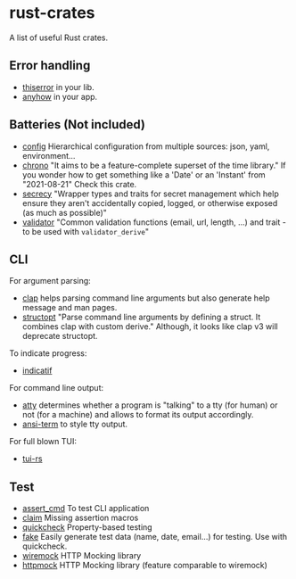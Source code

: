 # rust-crates
A list of  useful Rust crates.

## Error handling

- [thiserror](https://github.com/dtolnay/thiserror) in your lib.
- [anyhow](https://github.com/dtolnay/anyhow) in your app.

## Batteries (Not included)

- [config](https://github.com/mehcode/config-rs) Hierarchical configuration from multiple sources: json, yaml, environment...
- [chrono](https://github.com/chronotope/chrono) "It aims to be a feature-complete superset of the time library." If you wonder how to get something like a 'Date' or an 'Instant' from "2021-08-21" Check this crate.
- [secrecy](https://github.com/iqlusioninc/crates/tree/main/secrecy) "Wrapper types and traits for secret management which help ensure they aren't accidentally copied, logged, or otherwise exposed (as much as possible)"
- [validator](https://github.com/Keats/validator) "Common validation functions (email, url, length, ...) and trait - to be used with `validator_derive`"

## CLI

For argument parsing:
- [clap](https://github.com/clap-rs/clap) helps parsing command line arguments but also generate help message and man pages.
- [structopt](https://github.com/TeXitoi/structopt) "Parse command line arguments by defining a struct. It combines clap with custom derive."
  Although, it looks like clap v3 will deprecate structopt.

To indicate progress:
- [indicatif](https://github.com/mitsuhiko/indicatif)

For command line output:
- [atty]() determines whether a program is "talking" to a tty (for human) or not (for a machine) and allows to format its output accordingly.
- [ansi-term](https://github.com/ogham/rust-ansi-term) to style tty output.

For full blown TUI:
- [tui-rs](https://github.com/fdehau/tui-rs)

## Test

- [assert_cmd](https://github.com/assert-rs/assert_cmd) To test CLI application
- [claim](https://github.com/svartalf/rust-claim) Missing assertion macros
- [quickcheck](https://github.com/BurntSushi/quickcheck) Property-based testing
- [fake](https://github.com/cksac/fake-rs) Easily generate test data (name, date, email...) for testing. Use with quickcheck.
- [wiremock](https://github.com/lukemathwalker/wiremock-rs) HTTP Mocking library
- [httpmock](https://github.com/alexliesenfeld/httpmock) HTTP Mocking library (feature comparable to wiremock)


